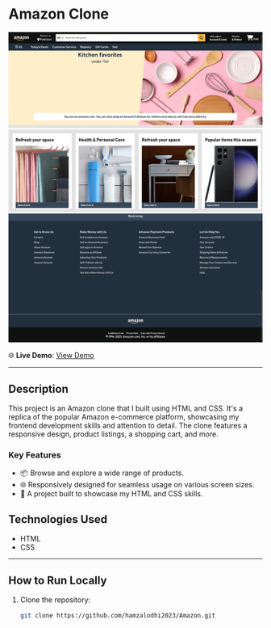 # Amazon Clone

![Amazon Clone](images/amazon%20home%20page.png)
![Amazon Clone](images/amazon%20home%20page2.png)
![Amazon Clone](images/amazon%20home%20page3.png)

🌐 **Live Demo**: [View Demo](https://hamzalodhi2023.github.io/Amazon/)

---

## Description

This project is an Amazon clone that I built using HTML and CSS. It's a replica of the popular Amazon e-commerce platform, showcasing my frontend development skills and attention to detail. The clone features a responsive design, product listings, a shopping cart, and more.

### Key Features

- 📦 Browse and explore a wide range of products.
- 🌐 Responsively designed for seamless usage on various screen sizes.
- 🎉 A project built to showcase my HTML and CSS skills.

## Technologies Used

- HTML
- CSS

---

## How to Run Locally

1. Clone the repository:

   ```bash
   git clone https://github.com/hamzalodhi2023/Amazon.git
   ```
